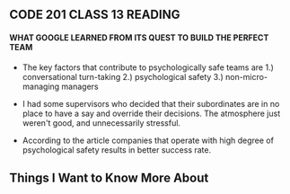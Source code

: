 ## **CODE 201 CLASS 13 READING**

#### **WHAT GOOGLE LEARNED FROM ITS QUEST TO BUILD THE PERFECT TEAM**

* The key factors that contribute to psychologically safe teams are
1.) conversational turn-taking
2.) psychological safety
3.) non-micro-managing managers

* I had some supervisors who decided that their subordinates are in no place to have a say and override their decisions. The atmosphere just weren't good, and unnecessarily stressful.

* According to the article companies that operate with high degree of psychological safety results in better success rate.

## **Things I Want to Know More About**